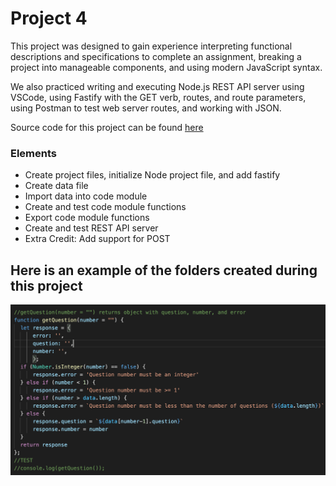 # Project 4

This project was designed to gain experience interpreting functional descriptions and specifications to complete an assignment, breaking a project into manageable components, and using modern JavaScript syntax. 

We also practiced writing and executing Node.js REST API server using VSCode, using Fastify with the GET verb, routes, and route parameters, using Postman to test web server routes, and working with JSON.

Source code for this project can be found [here]()

### Elements

- Create project files, initialize Node project file, and add fastify
- Create data file
- Import data into code module
- Create and test code module functions
- Export code module functions
- Create and test REST API server
- Extra Credit: Add support for POST


## Here is an example of the folders created during this project

![Screenshot of p4-module.js](https://github.com/nataleeirwin/cit281-p4/blob/main/p4%20files/example%20of%20p4-module.js.png)
